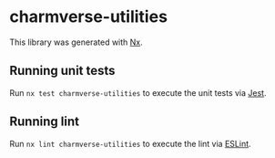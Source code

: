 # charmverse-utilities

This library was generated with [Nx](https://nx.dev).

## Running unit tests

Run `nx test charmverse-utilities` to execute the unit tests via [Jest](https://jestjs.io).

## Running lint

Run `nx lint charmverse-utilities` to execute the lint via [ESLint](https://eslint.org/).
